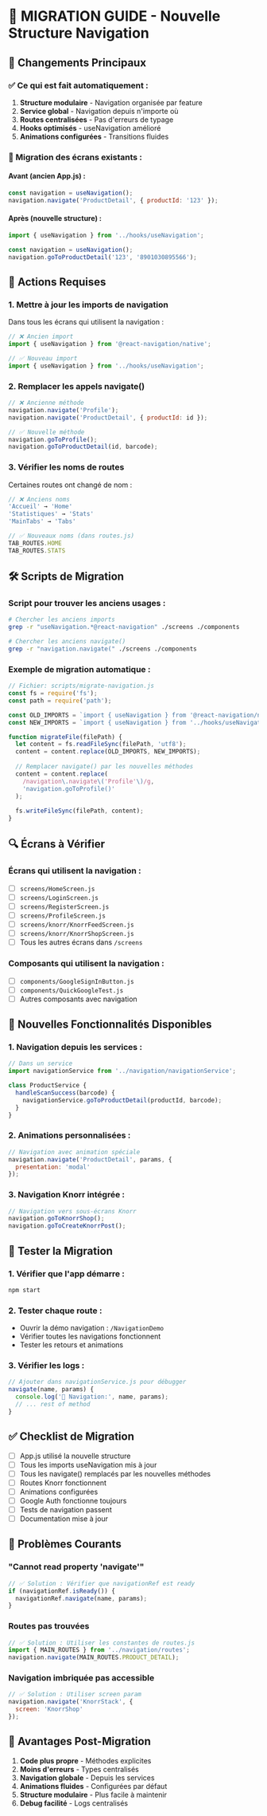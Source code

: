 # 🚀 MIGRATION GUIDE - Nouvelle Structure Navigation

## 🎯 Changements Principaux

### **✅ Ce qui est fait automatiquement :**

1. **Structure modulaire** - Navigation organisée par feature
2. **Service global** - Navigation depuis n'importe où
3. **Routes centralisées** - Pas d'erreurs de typage
4. **Hooks optimisés** - useNavigation amélioré
5. **Animations configurées** - Transitions fluides

### **🔄 Migration des écrans existants :**

#### **Avant (ancien App.js) :**
```javascript
const navigation = useNavigation();
navigation.navigate('ProductDetail', { productId: '123' });
```

#### **Après (nouvelle structure) :**
```javascript
import { useNavigation } from '../hooks/useNavigation';

const navigation = useNavigation();
navigation.goToProductDetail('123', '8901030895566');
```

## 📝 Actions Requises

### **1. Mettre à jour les imports de navigation**

Dans tous les écrans qui utilisent la navigation :

```javascript
// ❌ Ancien import
import { useNavigation } from '@react-navigation/native';

// ✅ Nouveau import  
import { useNavigation } from '../hooks/useNavigation';
```

### **2. Remplacer les appels navigate()**

```javascript
// ❌ Ancienne méthode
navigation.navigate('Profile');
navigation.navigate('ProductDetail', { productId: id });

// ✅ Nouvelle méthode
navigation.goToProfile();
navigation.goToProductDetail(id, barcode);
```

### **3. Vérifier les noms de routes**

Certaines routes ont changé de nom :

```javascript
// ❌ Anciens noms
'Accueil' → 'Home'
'Statistiques' → 'Stats'  
'MainTabs' → 'Tabs'

// ✅ Nouveaux noms (dans routes.js)
TAB_ROUTES.HOME
TAB_ROUTES.STATS
```

## 🛠️ Scripts de Migration

### **Script pour trouver les anciens usages :**

```bash
# Chercher les anciens imports
grep -r "useNavigation.*@react-navigation" ./screens ./components

# Chercher les anciens navigate()
grep -r "navigation.navigate(" ./screens ./components
```

### **Exemple de migration automatique :**

```javascript
// Fichier: scripts/migrate-navigation.js
const fs = require('fs');
const path = require('path');

const OLD_IMPORTS = `import { useNavigation } from '@react-navigation/native';`;
const NEW_IMPORTS = `import { useNavigation } from '../hooks/useNavigation';`;

function migrateFile(filePath) {
  let content = fs.readFileSync(filePath, 'utf8');
  content = content.replace(OLD_IMPORTS, NEW_IMPORTS);
  
  // Remplacer navigate() par les nouvelles méthodes
  content = content.replace(
    /navigation\.navigate\('Profile'\)/g,
    'navigation.goToProfile()'
  );
  
  fs.writeFileSync(filePath, content);
}
```

## 🔍 Écrans à Vérifier

### **Écrans qui utilisent la navigation :**

- [ ] `screens/HomeScreen.js`
- [ ] `screens/LoginScreen.js` 
- [ ] `screens/RegisterScreen.js`
- [ ] `screens/ProfileScreen.js`
- [ ] `screens/knorr/KnorrFeedScreen.js`
- [ ] `screens/knorr/KnorrShopScreen.js`
- [ ] Tous les autres écrans dans `/screens`

### **Composants qui utilisent la navigation :**

- [ ] `components/GoogleSignInButton.js`
- [ ] `components/QuickGoogleTest.js`
- [ ] Autres composants avec navigation

## 🎨 Nouvelles Fonctionnalités Disponibles

### **1. Navigation depuis les services :**

```javascript
// Dans un service
import navigationService from '../navigation/navigationService';

class ProductService {
  handleScanSuccess(barcode) {
    navigationService.goToProductDetail(productId, barcode);
  }
}
```

### **2. Animations personnalisées :**

```javascript
// Navigation avec animation spéciale
navigation.navigate('ProductDetail', params, {
  presentation: 'modal'
});
```

### **3. Navigation Knorr intégrée :**

```javascript
// Navigation vers sous-écrans Knorr
navigation.goToKnorrShop();
navigation.goToCreateKnorrPost();
```

## 🧪 Tester la Migration

### **1. Vérifier que l'app démarre :**
```bash
npm start
```

### **2. Tester chaque route :**
- Ouvrir la démo navigation : `/NavigationDemo`
- Vérifier toutes les navigations fonctionnent
- Tester les retours et animations

### **3. Vérifier les logs :**
```javascript
// Ajouter dans navigationService.js pour débugger
navigate(name, params) {
  console.log('🧭 Navigation:', name, params);
  // ... rest of method
}
```

## ✅ Checklist de Migration

- [ ] App.js utilisé la nouvelle structure
- [ ] Tous les imports useNavigation mis à jour
- [ ] Tous les navigate() remplacés par les nouvelles méthodes
- [ ] Routes Knorr fonctionnent
- [ ] Animations configurées
- [ ] Google Auth fonctionne toujours
- [ ] Tests de navigation passent
- [ ] Documentation mise à jour

## 🚨 Problèmes Courants

### **"Cannot read property 'navigate'"**
```javascript
// ✅ Solution : Vérifier que navigationRef est ready
if (navigationRef.isReady()) {
  navigationRef.navigate(name, params);
}
```

### **Routes pas trouvées**
```javascript
// ✅ Solution : Utiliser les constantes de routes.js
import { MAIN_ROUTES } from '../navigation/routes';
navigation.navigate(MAIN_ROUTES.PRODUCT_DETAIL);
```

### **Navigation imbriquée pas accessible**
```javascript
// ✅ Solution : Utiliser screen param
navigation.navigate('KnorrStack', {
  screen: 'KnorrShop'
});
```

## 🎉 Avantages Post-Migration

1. **Code plus propre** - Méthodes explicites
2. **Moins d'erreurs** - Types centralisés  
3. **Navigation globale** - Depuis les services
4. **Animations fluides** - Configurées par défaut
5. **Structure modulaire** - Plus facile à maintenir
6. **Debug facilité** - Logs centralisés

